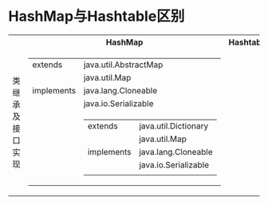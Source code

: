 <h1>HashMap与Hashtable区别</h1>
<table>
	<tr>
		<th></th>
		<th>HashMap</th>
		<th>Hashtable</th>
	</tr>
	<tr>
		<td rowspan="4">类继承及接口实现</td>
		<td><table>
			<tr>
				<td>extends</td>
				<td>java.util.AbstractMap<K,V></td>
			</tr>
			<tr>
				<td rowspan="3">implements</td>
				<td>java.util.Map<K,V></td>
			</tr>
			<tr>
				<td>java.lang.Cloneable</td>
			</tr>
			<tr>
				<td>java.io.Serializable</td>
			</tr
		</table></td>
    		<td></td>
    		<td><table>
			<tr>
				<td>extends</td>
				<td>java.util.Dictionary<K,V></td>
			</tr>
			<tr>
				<td rowspan="3">implements</td>
				<td>java.util.Map<K,V></td>
			</tr>
			<tr>
				<td>java.lang.Cloneable</td>
			</tr>
			<tr>
				<td>java.io.Serializable</td>
			</tr
		</table></td>
    		<td></td>
	</tr>
</table>